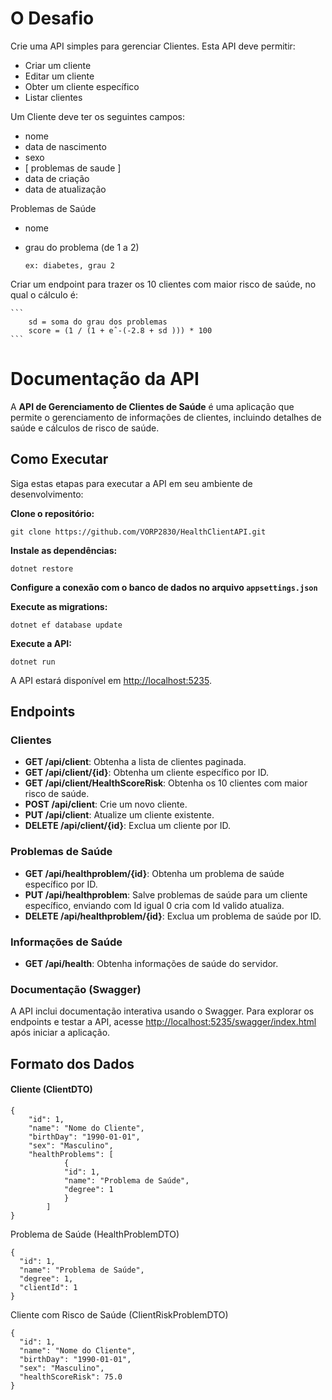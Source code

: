 
# O Desafio
Crie uma API simples para gerenciar Clientes. Esta API deve permitir:
- Criar um cliente
- Editar um cliente
- Obter um cliente específico
- Listar clientes

Um Cliente deve ter os seguintes campos:
- nome
- data de nascimento
- sexo 
- [ problemas de saude ]
- data de criação
- data de atualização

Problemas de Saúde
- nome
- grau do problema (de 1 a 2)
    
    ```
    ex: diabetes, grau 2
    ```

Criar um endpoint para trazer os 10 clientes com maior risco de saúde, no qual o cálculo é:
    
    ```
        sd = soma do grau dos problemas
        score = (1 / (1 + eˆ-(-2.8 + sd ))) * 100
    ```

# Documentação da API

A **API de Gerenciamento de Clientes de Saúde** é uma aplicação que permite o gerenciamento de informações de clientes, incluindo detalhes de saúde e cálculos de risco de saúde. 

## Como Executar

Siga estas etapas para executar a API em seu ambiente de desenvolvimento:

**Clone o repositório:**

```
git clone https://github.com/VORP2830/HealthClientAPI.git
````

**Instale as dependências:**

```
dotnet restore
```

**Configure a conexão com o banco de dados no arquivo `appsettings.json`**

**Execute as migrations:**

```
dotnet ef database update
```

**Execute a API:**
```
dotnet run
```

A API estará disponível em [http://localhost:5235](http://localhost:5235). 

## Endpoints

### Clientes

- **GET /api/client**: Obtenha a lista de clientes paginada.
- **GET /api/client/{id}**: Obtenha um cliente específico por ID.
- **GET /api/client/HealthScoreRisk**: Obtenha os 10 clientes com maior risco de saúde.
- **POST /api/client**: Crie um novo cliente.
- **PUT /api/client**: Atualize um cliente existente.
- **DELETE /api/client/{id}**: Exclua um cliente por ID.

### Problemas de Saúde

- **GET /api/healthproblem/{id}**: Obtenha um problema de saúde específico por ID.
- **PUT /api/healthproblem**: Salve problemas de saúde para um cliente específico, enviando com Id igual 0 cria com Id valido atualiza.
- **DELETE /api/healthproblem/{id}**: Exclua um problema de saúde por ID.

### Informações de Saúde

- **GET /api/health**: Obtenha informações de saúde do servidor.

### Documentação (Swagger)

A API inclui documentação interativa usando o Swagger. Para explorar os endpoints e testar a API, acesse [http://localhost:5235/swagger/index.html](http://localhost:5235/swagger/index.html) após iniciar a aplicação.

## Formato dos Dados

#### Cliente (ClientDTO)

```
{
    "id": 1,
    "name": "Nome do Cliente",
    "birthDay": "1990-01-01",
    "sex": "Masculino",
    "healthProblems": [
            {
            "id": 1,
            "name": "Problema de Saúde",
            "degree": 1
            }
        ]
}
```
Problema de Saúde (HealthProblemDTO)
```
{
  "id": 1,
  "name": "Problema de Saúde",
  "degree": 1,
  "clientId": 1
}

```
Cliente com Risco de Saúde (ClientRiskProblemDTO)
```
{
  "id": 1,
  "name": "Nome do Cliente",
  "birthDay": "1990-01-01",
  "sex": "Masculino",
  "healthScoreRisk": 75.0
}
```